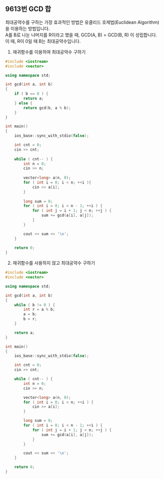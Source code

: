 9613번 GCD 합
------------

최대공약수를 구하는 가장 효과적인 방법은 유클리드 호제법(Euclidean Algorithm) 을 이용하는 방법입니다.  
A를 B로 나눈 나머지를 R이라고 했을 때, GCD(A, B) = GCD(B, R) 이 성립합니다.  
이 때, R이 0일 때 B는 최대공약수입니다.  

1. 재귀함수를 이용하여 최대공약수 구하기

~~~ cpp
#include <iostream>
#include <vector>

using namespace std;

int gcd(int a, int b)
{
    if ( b == 0 ) {
        return a;
    } else {
        return gcd(b, a % b);
    }
}

int main()
{
    ios_base::sync_with_stdio(false);

    int cnt = 0;
    cin >> cnt;
    
    while ( cnt-- ) {
        int n = 0;
        cin >> n;
        
        vector<long> a(n, 0);
        for ( int i = 0; i < n; ++i ){
            cin >> a[i];
        }
        
        long sum = 0;
        for ( int i = 0; i < n - 1; ++i ) {
            for ( int j = i + 1; j < n; ++j ) {
                sum += gcd(a[i], a[j]);
            }
        }

        cout << sum << '\n';
    }
    
    return 0;
}
~~~

2. 재귀함수를 사용하지 않고 최대공약수 구하기

~~~ cpp
#include <iostream>
#include <vector>

using namespace std;

int gcd(int a, int b)
{
    while ( b != 0 ) {
        int r = a % b;
        a = b;
        b = r;
    }

    return a;
}

int main()
{
    ios_base::sync_with_stdio(false);

    int cnt = 0;
    cin >> cnt;

    while ( cnt-- ) {
        int n = 0;
        cin >> n;

        vector<long> a(n, 0);
        for ( int i = 0; i < n; ++i ) {
            cin >> a[i];
        }

        long sum = 0;
        for ( int i = 0; i < n - 1; ++i ) {
            for ( int j = i + 1; j < n; ++j ) {
                sum += gcd(a[i], a[j]);
            }
        }

        cout << sum << '\n';
    }

    return 0;
}
~~~